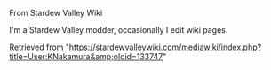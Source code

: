 From Stardew Valley Wiki

I'm a Stardew Valley modder, occasionally I edit wiki pages.

Retrieved from "https://stardewvalleywiki.com/mediawiki/index.php?title=User:KNakamura&amp;oldid=133747"